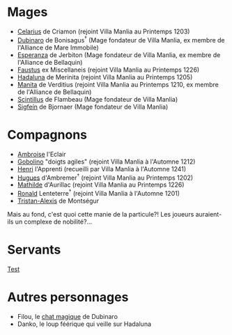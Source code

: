 # Mages

* [Celarius](Villa%20Manlia/personnages/celarius.md) de Criamon (rejoint Villa Manlia au Printemps 1203)  
* [Dubinaro](dubinaro.md) de Bonisagus<sup>†</sup> (Mage fondateur de Villa Manlia, ex membre de l'Alliance de Mare Immobile)  
* [Esperanza](esperanza.md) de Jerbiton (Mage fondateur de Villa Manlia, ex membre de l'Alliance de Bellaquin)  
* [Faustus](faustus.md) ex Miscellaneis (rejoint Villa Manlia au Printemps 1226)  
* [Hadaluna](hadaluna.md) de Merinita (rejoint Villa Manlia au Printemps 1205)  
* [Manita](manita.md) de Verditius (rejoint Villa Manlia au Printemps 1210, ex membre de l'Alliance de Bellaquin)  
* [Scintillus](scintillus.md) de Flambeau (Mage fondateur de Villa Manlia)  
* [Sigfeín](sigfein.md) de Bjornaer (Mage fondateur de Villa Manlia)

# Compagnons

* [Ambroise](ambroise.md) l'Eclair  
* [Gobolino](gobolino.md) "doigts agiles" (rejoint Villa Manlia à l'Automne 1212)  
* [Henri](henri.md) l'Apprenti (recueilli par Villa Manlia à l'Automne 1241)  
* [Hugues](hugues.md) d'Ambremer<sup>†</sup> (rejoint Villa Manlia au Printemps 1202)  
* [Mathilde](mathilde.md) d'Aurillac (rejoint Villa Manlia au Printemps 1226)  
* [Ronald](ronald.md) Lenteterre<sup>†</sup> (rejoint Villa Manlia à l'Automne 1201)  
* [Tristan-Alexis](tristan-alexis.md) de Montségur

Mais au fond, c'est quoi cette manie de la particule?! Les joueurs auraient-ils un complexe de nobilité?...

# Servants

[Test](Test.md)

# Autres personnages

* Filou, le [chat magique](chat%20) de Dubinaro  
* Danko, le loup féérique qui veille sur Hadaluna  
